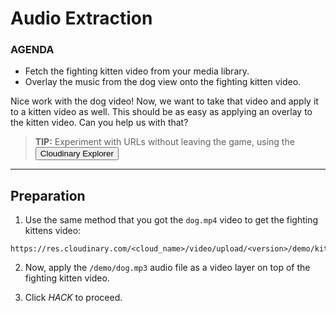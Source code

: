 # Audio Extraction

<div class="aside">
<h3>AGENDA</h3>
<ul>
  <li>Fetch the fighting kitten video from your media library.</li>
  <li>Overlay the music from the dog view onto the fighting kitten video.</li>
</ul>
</div>


Nice work with the dog video! Now, we want to take that video and apply it to a kitten video as well. This should be as easy as applying an overlay to the kitten video. Can you help us with that?

> <b>TIP:</b> Experiment with URLs without leaving the game, using the <button onclick='window.CloudinaryBrowser.showUrlExplorer();'>Cloudinary Explorer</button>

********************

## Preparation
1. Use the same method that you got the `dog.mp4` video to get the fighting kittens video:

```
https://res.cloudinary.com/<cloud_name>/video/upload/<version>/demo/kitten_fighting.mp4
```

2. Now, apply the `/demo/dog.mp3` audio file as a video layer on top of the fighting kitten video.

3. Click _HACK_ to proceed.


